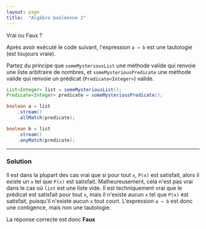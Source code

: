 ```yaml
---
layout: page
title:  "Algèbre booléenne 2"
---
```


Vrai ou Faux ?

Après avoir exécuté le code suivant, l'expression `a → b` est une tautologie (est toujours vraie).

Partez du principe que `someMysteriousList` une méthode valide qui renvoie une liste arbitraire de nombres, et `someMysteriousPredicate` une méthode valide qui renvoie un prédicat (`Predicate<Integer>`) valide.

```java
List<Integer> list = someMysteriousList();
Predicate<Integer> predicate = someMysteriousPredicate();

boolean a = list
    .stream()
    .allMatch(predicate);

boolean b = list
    .stream()
    .anyMatch(predicate);
```

***

### Solution

Il est dans la plupart des cas vrai que si pour tout `x`, `P(x)` est satisfait, alors il existe un `x` tel que `P(x)` est satisfait. Malheureusement, cela n'est pas vrai dans le cas où `list` est une liste vide. Il est techniquement vrai que le prédicat est satisfait pour tout `x`, mais il n'existe aucun `x` tel que `P(x)` est satisfait, puisqu'il n'existe aucun `x` tout court. L'expression `a → b` est donc une contigence, mais non une tautologie. 

La réponse correcte est donc **Faux**